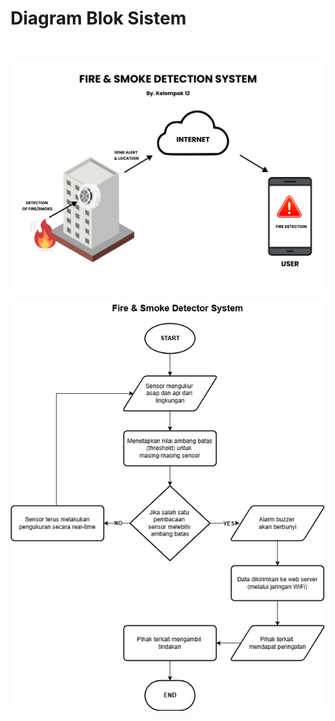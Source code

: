 # Diagram Blok Sistem

<br>

![ilustrasi-sistem](../../images/ilustrasi-sistem.png)

![diagram-blok-sistem](../../images/alur-blok-sistem.png)
